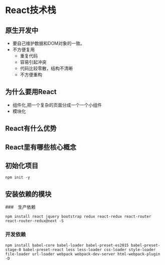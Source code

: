 # React技术栈
## 原生开发中
- 要自己维护数据和DOM对象的一致。
- 不方便复用
  - 重复代码
  - 容易引起冲突
  - 代码比较零散，结构不清晰
  - 不方便重构

## 为什么要用React
- 组件化,把一个复杂的页面分成一个一个小组件
- 模块化

## React有什么优势

## React里有哪些核心概念

## 初始化项目
```
npm init -y
```

## 安装依赖的模块
###　生产依赖
```
npm install react jquery bootstrap redux react-redux react-router react-router-redux@next -S
```
### 开发依赖
```
npm install babel-core babel-loader babel-preset-es2015 babel-preset-stage-0 babel-preset-react less less-loader css-loader style-loader file-loader url-loader webpack webpack-dev-server html-webpack-plugin -D
```
　
